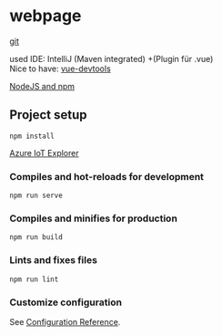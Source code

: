 # webpage
[git](https://git-scm.com/download)

used IDE: IntelliJ (Maven integrated) 
+(Plugin für .vue)\
Nice to have: [vue-devtools](https://github.com/vuejs/vue-devtools)


[NodeJS and npm](https://www.npmjs.com/get-npm)
## Project setup
```
npm install
```
[Azure IoT Explorer](https://github.com/Azure/azure-iot-explorer/releases)

### Compiles and hot-reloads for development
```
npm run serve
```

### Compiles and minifies for production
```
npm run build
```

### Lints and fixes files
```
npm run lint
```

### Customize configuration
See [Configuration Reference](https://cli.vuejs.org/config/).
